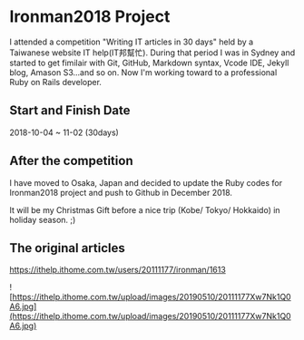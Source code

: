 # Ironman2018 Project

I attended a competition "Writing IT articles in 30 days" held by a Taiwanese website IT help(IT邦幫忙). During that period I was in Sydney and started to get fimilair with Git, GitHub, Markdown syntax, Vcode IDE, Jekyll blog, Amason S3...and so on. Now I'm working toward to a professional Ruby on Rails developer.

## Start and Finish Date

2018-10-04 ~ 11-02 (30days)

## After the competition

I have moved to Osaka, Japan and decided to update the Ruby codes for Ironman2018 project and push to Github in December 2018.

It will be my Christmas Gift before a nice trip (Kobe/ Tokyo/ Hokkaido) in holiday season. ;)

## The original articles

https://ithelp.ithome.com.tw/users/20111177/ironman/1613

![https://ithelp.ithome.com.tw/upload/images/20190510/20111177Xw7Nk1Q0A6.jpg](https://ithelp.ithome.com.tw/upload/images/20190510/20111177Xw7Nk1Q0A6.jpg)
